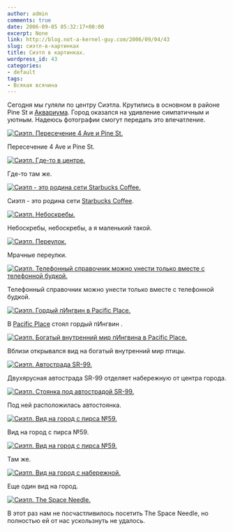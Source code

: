 ```yaml
---
author: admin
comments: true
date: 2006-09-05 05:32:17+00:00
excerpt: None
link: http://blog.not-a-kernel-guy.com/2006/09/04/43
slug: сиэтл-в-картинках
title: Сиэтл в картинках.
wordpress_id: 43
categories:
- default
tags:
- Всякая всячина
---
```


Сегодня мы гуляли по центру Сиэтла. Крутились в основном в районе Pine St и [Аквариума](http://www.seattleaquarium.org). Город оказался на удивление симпатичным и уютным. Надеюсь фотографии смогут передать это впечатление.

[![Сиэтл. Пересечение 4 Ave и Pine St.](http://blog.not-a-kernel-guy.com/wp-content/uploads/2006/08/Seattle_2006-09-04/IMG_2247_small.JPG)](http://blog.not-a-kernel-guy.com/wp-content/uploads/2006/08/Seattle_2006-09-04/IMG_2247.JPG)

Пересечение 4 Ave и Pine St.

[![Сиэтл. Где-то в центре.](http://blog.not-a-kernel-guy.com/wp-content/uploads/2006/08/Seattle_2006-09-04/IMG_2253_small.JPG)](http://blog.not-a-kernel-guy.com/wp-content/uploads/2006/08/Seattle_2006-09-04/IMG_2253.JPG)

Где-то там же.

[![Сиэтл - это родина сети Starbucks Coffee.](http://blog.not-a-kernel-guy.com/wp-content/uploads/2006/08/Seattle_2006-09-04/IMG_2299_small.JPG)](http://blog.not-a-kernel-guy.com/wp-content/uploads/2006/08/Seattle_2006-09-04/IMG_2299.JPG)

Сиэтл - это родина сети [Starbucks Coffee](http://www.starbucks.com/).

[![Сиэтл. Небоскребы.](http://blog.not-a-kernel-guy.com/wp-content/uploads/2006/08/Seattle_2006-09-04/IMG_2263_small.JPG)](http://blog.not-a-kernel-guy.com/wp-content/uploads/2006/08/Seattle_2006-09-04/IMG_2263.JPG)

Небоскребы, небоскребы, а я маленький такой.

[![Сиэтл. Переулок.](http://blog.not-a-kernel-guy.com/wp-content/uploads/2006/08/Seattle_2006-09-04/IMG_2257_small.JPG)](http://blog.not-a-kernel-guy.com/wp-content/uploads/2006/08/Seattle_2006-09-04/IMG_2257.JPG)

Мрачные переулки.

[![Сиэтл. Телефонный справочник можно унести только вместе с телефонной будкой.](http://blog.not-a-kernel-guy.com/wp-content/uploads/2006/08/Seattle_2006-09-04/IMG_2262_small.JPG)](http://blog.not-a-kernel-guy.com/wp-content/uploads/2006/08/Seattle_2006-09-04/IMG_2262.JPG)

Телефонный справочник можно унести только вместе с телефонной будкой.

[![Сиэтл. Гордый пИнгвин в Pacific Place.](http://blog.not-a-kernel-guy.com/wp-content/uploads/2006/08/Seattle_2006-09-04/IMG_2248_small.JPG)](http://blog.not-a-kernel-guy.com/wp-content/uploads/2006/08/Seattle_2006-09-04/IMG_2248.JPG)

В [Pacific Place](http://www.pacificplaceseattle.com) стоял гордый пИнгвин .

[![Сиэтл. Богатый внутренний мир пИнгвина в Pacific Place.](http://blog.not-a-kernel-guy.com/wp-content/uploads/2006/08/Seattle_2006-09-04/IMG_2249_small.JPG)](http://blog.not-a-kernel-guy.com/wp-content/uploads/2006/08/Seattle_2006-09-04/IMG_2249.JPG)

Вблизи открывался вид на богатый внутренний мир птицы.

[![Сиэтл. Автострада SR-99.](http://blog.not-a-kernel-guy.com/wp-content/uploads/2006/08/Seattle_2006-09-04/IMG_2271_small.JPG)](http://blog.not-a-kernel-guy.com/wp-content/uploads/2006/08/Seattle_2006-09-04/IMG_2271.JPG)

Двухярусная автострада SR-99 отделяет набережную от центра города.

[![Сиэтл. Стоянка под автострадой SR-99.](http://blog.not-a-kernel-guy.com/wp-content/uploads/2006/08/Seattle_2006-09-04/IMG_2266_small.JPG)](http://blog.not-a-kernel-guy.com/wp-content/uploads/2006/08/Seattle_2006-09-04/IMG_2266.JPG)

Под ней расположилась автостоянка.

[![Сиэтл. Вид на город с пирса №59.](http://blog.not-a-kernel-guy.com/wp-content/uploads/2006/08/Seattle_2006-09-04/IMG_2275_small.JPG)](http://blog.not-a-kernel-guy.com/wp-content/uploads/2006/08/Seattle_2006-09-04/IMG_2275.JPG)

Вид на город с пирса №59.

[![Сиэтл. Вид на город с пирса №59.](http://blog.not-a-kernel-guy.com/wp-content/uploads/2006/08/Seattle_2006-09-04/IMG_2276_small.JPG)](http://blog.not-a-kernel-guy.com/wp-content/uploads/2006/08/Seattle_2006-09-04/IMG_2276.JPG)

Там же.

[![Сиэтл. Вид на город с набережной.](http://blog.not-a-kernel-guy.com/wp-content/uploads/2006/08/Seattle_2006-09-04/IMG_2240_small.JPG)](http://blog.not-a-kernel-guy.com/wp-content/uploads/2006/08/Seattle_2006-09-04/IMG_2240.JPG)

Еще один вид на город.

[![Сиэтл. The Space Needle.](http://blog.not-a-kernel-guy.com/wp-content/uploads/2006/08/Seattle_2006-09-04/IMG_2281_small.JPG)](http://blog.not-a-kernel-guy.com/wp-content/uploads/2006/08/Seattle_2006-09-04/IMG_2281.JPG)

В этот раз нам не посчастливилось посетить The Space Needle, но полностью ей от нас ускользнуть не удалось.
